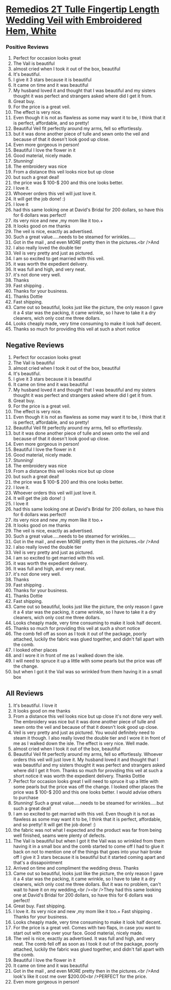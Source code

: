 # [Remedios 2T Tulle Fingertip Length Wedding Veil with Embroidered Hem, White](https://products.checkmycream.com/products/Remedios-2T-Tulle-Fingertip-Length-Wedding-Veil-with-Embroidered-Hem-White.html)

### Positive Reviews

<ol>
      <li>Perfect for occasion looks great</li>
      <li>The Vail is beautiful</li>
      <li>almost cried when I took it out of the box, beautiful</li>
      <li>It&#x27;s beautiful.</li>
      <li>I give it 3 stars because it is beautiful</li>
      <li>It came on time and it was beautiful</li>
      <li>My husband loved it and thought that I was beautiful and my sisters thought it was perfect and strangers asked where did I get it from.  </li>
      <li>Great buy.</li>
      <li>For the price is a great veil.</li>
      <li>The effect is very nice.</li>
      <li>Even though it is not as flawless as some may want it to be, I think that it is perfect, affordable, and so pretty!</li>
      <li>Beautiful Veil fit perfectly around my arms, fell so effortlessly.  </li>
      <li>but it was done another piece of tulle and sewn onto the veil and because of that it doesn&#x27;t look good up close.</li>
      <li>Even more gorgeous in person!</li>
      <li>Beautiful I love the flower in it</li>
      <li>Good material, nicely made.</li>
      <li>Stunning!</li>
      <li>The embroidery was nice</li>
      <li>From a distance this veil looks nice but up close</li>
      <li>but such a great deal!</li>
      <li>the price was $ 100-$ 200 and this one looks better.</li>
      <li>I love it.</li>
      <li>Whoever orders this veil will just love it.  </li>
      <li>It will get the job done! :)</li>
      <li>I love it</li>
      <li>had this same looking one at David&#x27;s Bridal for 200 dollars, so have this for 6 dollars was perfect!</li>
      <li>its very nice and new ,my mom like it too.+</li>
      <li>It looks good on me thanks</li>
      <li>The veil is nice, exactly as advertised.</li>
      <li>Such a great value.....needs to be steamed for wrinkles.....</li>
      <li>Got in the mail , and even MORE pretty then in the pictures.&lt;br /&gt;And</li>
      <li>I also really loved the double tier</li>
      <li>Veil is very pretty and just as pictured.</li>
      <li>I am so excited to get married with this veil.</li>
      <li>it was worth the expedient delivery.  </li>
      <li>It was full and high, and very neat.  </li>
      <li>it&#x27;s not done very well.  </li>
      <li>Thanks</li>
      <li>Fast shipping .</li>
      <li>Thanks for your business.</li>
      <li>Thanks Dottie</li>
      <li>Fast shipping.</li>
      <li>Came out so beautiful, looks just like the picture, the only reason I gave it a 4 star was the packing, it came wrinkle, so I have to take it a dry cleaners, wich only cost me three dollars.</li>
      <li>Looks cheaply made, very time consuming to make it look half decent.</li>
      <li>Thanks so much for providing this veil at such a short notice</li>
</ol>


<h2>Negative Reviews</h2>
<ol>
<li> Perfect for occasion looks great</li>
<li> The Vail is beautiful</li>
<li> almost cried when I took it out of the box, beautiful</li>
<li> It&#x27;s beautiful.</li>
<li> I give it 3 stars because it is beautiful</li>
<li> It came on time and it was beautiful</li>
<li> My husband loved it and thought that I was beautiful and my sisters thought it was perfect and strangers asked where did I get it from.  </li>
<li> Great buy.</li>
<li> For the price is a great veil.</li>
<li> The effect is very nice.</li>
<li> Even though it is not as flawless as some may want it to be, I think that it is perfect, affordable, and so pretty!</li>
<li> Beautiful Veil fit perfectly around my arms, fell so effortlessly.  </li>
<li> but it was done another piece of tulle and sewn onto the veil and because of that it doesn&#x27;t look good up close.</li>
<li> Even more gorgeous in person!</li>
<li> Beautiful I love the flower in it</li>
<li> Good material, nicely made.</li>
<li> Stunning!</li>
<li> The embroidery was nice</li>
<li> From a distance this veil looks nice but up close</li>
<li> but such a great deal!</li>
<li> the price was $ 100-$ 200 and this one looks better.</li>
<li> I love it.</li>
<li> Whoever orders this veil will just love it.  </li>
<li> It will get the job done! :)</li>
<li> I love it</li>
<li> had this same looking one at David&#x27;s Bridal for 200 dollars, so have this for 6 dollars was perfect!</li>
<li> its very nice and new ,my mom like it too.+</li>
<li> It looks good on me thanks</li>
<li> The veil is nice, exactly as advertised.</li>
<li> Such a great value.....needs to be steamed for wrinkles.....</li>
<li> Got in the mail , and even MORE pretty then in the pictures.&lt;br /&gt;And</li>
<li> I also really loved the double tier</li>
<li> Veil is very pretty and just as pictured.</li>
<li> I am so excited to get married with this veil.</li>
<li> it was worth the expedient delivery.  </li>
<li> It was full and high, and very neat.  </li>
<li> it&#x27;s not done very well.  </li>
<li> Thanks</li>
<li> Fast shipping .</li>
<li> Thanks for your business.</li>
<li> Thanks Dottie</li>
<li> Fast shipping.</li>
<li> Came out so beautiful, looks just like the picture, the only reason I gave it a 4 star was the packing, it came wrinkle, so I have to take it a dry cleaners, wich only cost me three dollars.</li>
<li> Looks cheaply made, very time consuming to make it look half decent.</li>
<li> Thanks so much for providing this veil at such a short notice</li>
<li> The comb fell off as soon as I took it out of the package, poorly attached, luckily the fabric was glued together, and didn&#x27;t fall apart with the comb.</li>
<li> I looked other places</li>
<li> and I wore it in front of me as I walked down the isle.</li>
<li> I will need to spruce it up a little with some pearls but the price was off the change.</li>
<li> but when I got it the Vail was so wrinkled from them having it in a small box</li>
</ol>

<h2>All Reviews</h2>

<ol>
    <li> It&#x27;s beautiful. I love it</li>
    <li> It looks good on me thanks</li>
    <li> From a distance this veil looks nice but up close it&#x27;s not done very well.  The embroidery was nice but it was done another piece of tulle and sewn onto the veil and because of that it doesn&#x27;t look good up close.</li>
    <li> Veil is very pretty and just as pictured. You would definitely need to steam it though. I also really loved the double tier and I wore it in front of me as I walked down the isle. The effect is very nice. Well made.</li>
    <li> almost cried when I took it out of the box, beautiful</li>
    <li> Beautiful Veil fit perfectly around my arms, fell so effortlessly.  Whoever orders this veil will just love it.  My husband loved it and thought that I was beautiful and my sisters thought it was perfect and strangers asked where did I get it from.  Thanks so much for providing this veil at such a short notice it was worth the expedient delivery.  Thanks Dottie</li>
    <li> Perfect for occasion looks great I will need to spruce it up a little with some pearls but the price was off the change. I looked other places the price was $ 100-$ 200 and this one looks better. I would advise others to purchase</li>
    <li> Stunning! Such a great value.....needs to be steamed for wrinkles.....but such a great deal!</li>
    <li> I am so excited to get married with this veil. Even though it is not as flawless as some may want it to be, I think that it is perfect, affordable, and so pretty! It will get the job done! :)</li>
    <li> the fabric was not what I expected and  the product was far from being well finished, seams were plenty of defects.</li>
    <li> The Vail is beautiful but when I got it the Vail was so wrinkled from them having it in a small box and the comb started to come off I had to glue it back on not to mention one of the things that goes into your hair broke off I give it 3 stars because it is beautiful but it started coming apart and that&#x27;s a dissapointment</li>
    <li> Arrived on time and compliment the wedding dress. Thanks</li>
    <li> Came out so beautiful, looks just like the picture, the only reason I gave it a 4 star was the packing, it came wrinkle, so I have to take it a dry cleaners, wich only cost me three dollars. But it was no problem, can&#x27;t wait to have it on my wedding,&lt;br /&gt;&lt;br /&gt;They had this same looking one at David&#x27;s Bridal for 200 dollars, so have this for 6 dollars was perfect!</li>
    <li> Great buy. Fast shipping.</li>
    <li> I love it. its very nice and new ,my mom like it too.+ Fast shipping . Thanks for your business.</li>
    <li> Looks cheaply made, very time consuming to make it look half decent.</li>
    <li> For the price is a great veil. Comes with two flaps, in case you want to start out with one over your face. Good material, nicely made.</li>
    <li> The veil is nice, exactly as advertised. It was full and high, and very neat.  The comb fell off as soon as I took it out of the package, poorly attached, luckily the fabric was glued together, and didn&#x27;t fall apart with the comb.</li>
    <li> Beautiful I love the flower in it</li>
    <li> It came on time and it was beautiful</li>
    <li> Got in the mail , and even MORE pretty then in the pictures.&lt;br /&gt;And look&#x27;s like it cost me over $200.00&lt;br /&gt;PERFECT for the price.</li>
    <li> Even more gorgeous in person!</li>
</ol>




